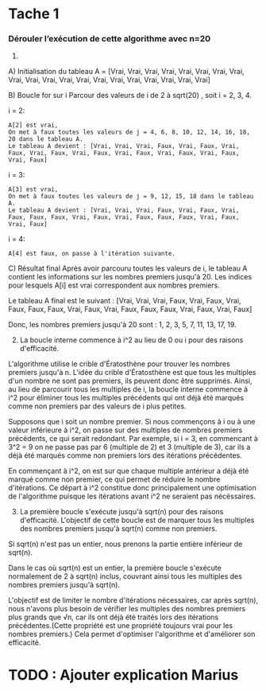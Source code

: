 # Tache 1

### Dérouler l’exécution de cette algorithme avec n=20

1.
A) Initialisation du tableau
A = [Vrai, Vrai, Vrai, Vrai, Vrai, Vrai, Vrai, Vrai, Vrai, Vrai, Vrai, Vrai, Vrai, Vrai, Vrai, Vrai, Vrai, Vrai, Vrai, Vrai]

B) Boucle for sur i
Parcour des valeurs de i de 2 à sqrt(20) , soit i = 2, 3, 4.

i = 2:

    A[2] est vrai,
    On met à faux toutes les valeurs de j = 4, 6, 8, 10, 12, 14, 16, 18, 20 dans le tableau A.
    Le tableau A devient : [Vrai, Vrai, Vrai, Faux, Vrai, Faux, Vrai, Faux, Vrai, Faux, Vrai, Faux, Vrai, Faux, Vrai, Faux, Vrai, Faux, Vrai, Faux]

i = 3:

    A[3] est vrai, 
    On met à faux toutes les valeurs de j = 9, 12, 15, 18 dans le tableau A.
    Le tableau A devient : [Vrai, Vrai, Vrai, Faux, Vrai, Faux, Vrai, Faux, Faux, Faux, Vrai, Faux, Vrai, Faux, Faux, Faux, Vrai, Faux, Vrai, Faux]

i = 4:

    A[4] est faux, on passe à l'itération suivante.

C) Résultat final
Après avoir parcouru toutes les valeurs de i, le tableau A contient les informations sur les nombres premiers jusqu'à 20. Les indices pour lesquels A[i] est vrai correspondent aux nombres premiers.

Le tableau A final est le suivant : [Vrai, Vrai, Vrai, Faux, Vrai, Faux, Vrai, Faux, Faux, Faux, Vrai, Faux, Vrai, Faux, Faux, Faux, Vrai, Faux, Vrai, Faux]

Donc, les nombres premiers jusqu'à 20 sont : 1, 2, 3, 5, 7, 11, 13, 17, 19.

2. La boucle interne commence à i^2 au lieu de 0 ou i pour des raisons d'efficacité.

L'algorithme utilise le crible d'Ératosthène pour trouver les nombres premiers jusqu'à n. L'idée du crible d'Ératosthène est que tous les multiples d'un nombre ne sont pas premiers, ils peuvent donc être supprimés. Ainsi, au lieu de parcourir tous les multiples de i, la boucle interne commence à i^2 pour éliminer tous les multiples précédents qui ont déjà été marqués comme non premiers par des valeurs de i plus petites.


Supposons que i soit un nombre premier. Si nous commençons à i ou à une valeur inférieure à i^2, on passe sur des multiples de nombres premiers précédents, ce qui serait redondant. Par exemple, si i = 3, en commencant à 3^2 = 9 on ne passe pas par 6 (multiple de 2) et 3 (multiple de 3), car ils a déjà été marqués comme non premiers lors des itérations précédentes.

En commençant à i^2, on est sur que chaque multiple antérieur a déjà été marqué comme non premier, ce qui permet de réduire le nombre  d'itérations. Ce départ à i^2 constitue donc principalement une optimisation de l'algorithme puisque les itérations avant i^2 ne seraient pas nécéssaires.  

3. La première boucle s'exécute jusqu'à sqrt(n) pour des raisons d'efficacité. L'objectif de cette boucle est de marquer tous les multiples des nombres premiers jusqu'à sqrt(n) comme non premiers.

Si sqrt(n) n'est pas un entier, nous prenons la partie entière inférieur de sqrt(n).

Dans le cas où sqrt(n) est un entier, la première boucle s'exécute normalement de 2 à sqrt(n) inclus, couvrant ainsi tous les multiples des nombres premiers jusqu'à sqrt(n).

L'objectif est de limiter le nombre d'itérations nécessaires, car après sqrt(n), nous n'avons plus besoin de vérifier les multiples des nombres premiers plus grands que √n, car ils ont déjà été traités lors des itérations précédentes.(Cette propriété est une propriété toujours vrai pour les nombres premiers.) Cela permet d'optimiser l'algorithme et d'améliorer son efficacité.

# TODO : Ajouter explication Marius